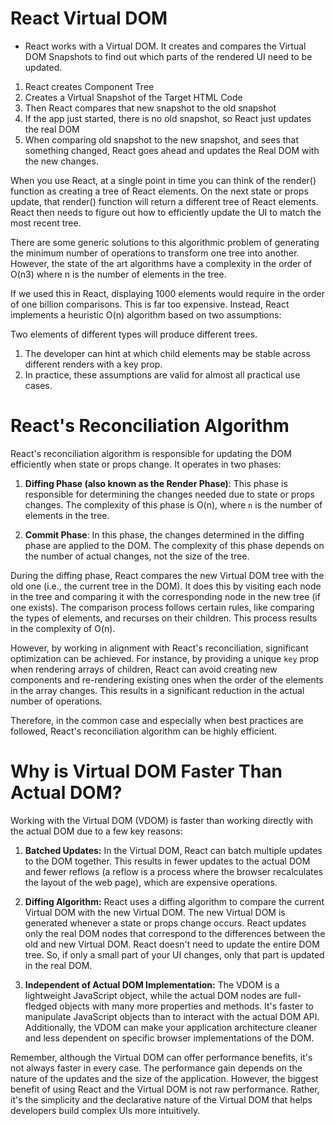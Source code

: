 # React Virtual DOM

- React works with a Virtual DOM. It creates and compares the Virtual DOM Snapshots to find out which parts of the rendered UI need to be updated.

1. React creates Component Tree
2. Creates a Virtual Snapshot of the Target HTML Code
3. Then React compares that new snapshot to the old snapshot
4. If the app just started, there is no old snapshot, so React just updates the real DOM
5. When comparing old snapshot to the new snapshot, and sees that something changed, React goes ahead and updates the Real DOM with the new changes.

When you use React, at a single point in time you can think of the render() function as creating a tree of React elements. On the next state or props update, that render() function will return a different tree of React elements. React then needs to figure out how to efficiently update the UI to match the most recent tree.

There are some generic solutions to this algorithmic problem of generating the minimum number of operations to transform one tree into another. However, the state of the art algorithms have a complexity in the order of O(n3) where n is the number of elements in the tree.

If we used this in React, displaying 1000 elements would require in the order of one billion comparisons. This is far too expensive. Instead, React implements a heuristic O(n) algorithm based on two assumptions:

Two elements of different types will produce different trees.
1. The developer can hint at which child elements may be stable across different renders with a key prop.
2. In practice, these assumptions are valid for almost all practical use cases.


# React's Reconciliation Algorithm

React's reconciliation algorithm is responsible for updating the DOM efficiently when state or props change. It operates in two phases:

1. **Diffing Phase (also known as the Render Phase)**: This phase is responsible for determining the changes needed due to state or props changes. The complexity of this phase is O(n), where `n` is the number of elements in the tree.

2. **Commit Phase**: In this phase, the changes determined in the diffing phase are applied to the DOM. The complexity of this phase depends on the number of actual changes, not the size of the tree.

During the diffing phase, React compares the new Virtual DOM tree with the old one (i.e., the current tree in the DOM). It does this by visiting each node in the tree and comparing it with the corresponding node in the new tree (if one exists). The comparison process follows certain rules, like comparing the types of elements, and recurses on their children. This process results in the complexity of O(n).

However, by working in alignment with React's reconciliation, significant optimization can be achieved. For instance, by providing a unique `key` prop when rendering arrays of children, React can avoid creating new components and re-rendering existing ones when the order of the elements in the array changes. This results in a significant reduction in the actual number of operations.

Therefore, in the common case and especially when best practices are followed, React's reconciliation algorithm can be highly efficient.

# Why is Virtual DOM Faster Than Actual DOM?

Working with the Virtual DOM (VDOM) is faster than working directly with the actual DOM due to a few key reasons:

1. **Batched Updates:** In the Virtual DOM, React can batch multiple updates to the DOM together. This results in fewer updates to the actual DOM and fewer reflows (a reflow is a process where the browser recalculates the layout of the web page), which are expensive operations.

2. **Diffing Algorithm:** React uses a diffing algorithm to compare the current Virtual DOM with the new Virtual DOM. The new Virtual DOM is generated whenever a state or props change occurs. React updates only the real DOM nodes that correspond to the differences between the old and new Virtual DOM. React doesn't need to update the entire DOM tree. So, if only a small part of your UI changes, only that part is updated in the real DOM.

3. **Independent of Actual DOM Implementation:** The VDOM is a lightweight JavaScript object, while the actual DOM nodes are full-fledged objects with many more properties and methods. It's faster to manipulate JavaScript objects than to interact with the actual DOM API. Additionally, the VDOM can make your application architecture cleaner and less dependent on specific browser implementations of the DOM.

Remember, although the Virtual DOM can offer performance benefits, it's not always faster in every case. The performance gain depends on the nature of the updates and the size of the application. However, the biggest benefit of using React and the Virtual DOM is not raw performance. Rather, it's the simplicity and the declarative nature of the Virtual DOM that helps developers build complex UIs more intuitively.
